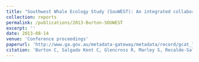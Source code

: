 ```yaml
---
title: "Southwest Whale Ecology Study (SouWEST): An integrated collaborative project using multiple platforms to investigate the ecology and behaviour of baleen whales in southwestern Australia"
collection: reports
permalink: /publications/2013-Burton-SOUWEST
excerpt: ''
date: 2013-08-14  
venue: 'Conference proceedings'
paperurl: 'http://www.ga.gov.au/metadata-gateway/metadata/record/gcat_76658'
citation: 'Burton C, Salgado Kent C, Glencross R, Marley S, Recalde-Salas A, Attard C, <strong>Bouchet P,</strong> Moller L. 2013. Southwest Whale Ecology Study (SouWEST): An integrated collaborative project using multiple platforms to investigate the ecology and behaviour of baleen whales in southwestern Australia. <em>Proceedings of the 3<sup>rd</sup> Biennial Southwest Marine Conference</em>, Dunsborough, WA – 9 May 2013.'
---
```

